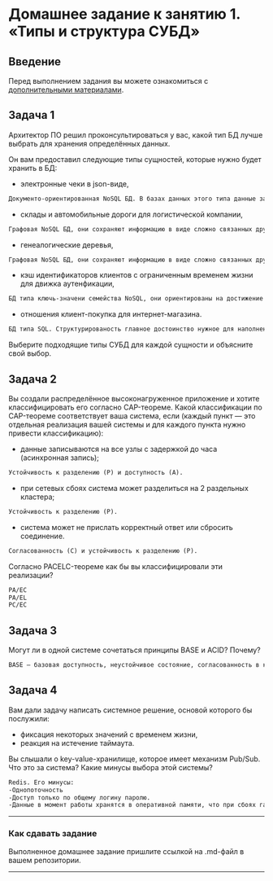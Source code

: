 # Домашнее задание к занятию 1. «Типы и структура СУБД»

## Введение

Перед выполнением задания вы можете ознакомиться с 
[дополнительными материалами](https://github.com/netology-code/virt-homeworks/tree/virt-11/additional).

## Задача 1

Архитектор ПО решил проконсультироваться у вас, какой тип БД 
лучше выбрать для хранения определённых данных.

Он вам предоставил следующие типы сущностей, которые нужно будет хранить в БД:

- электронные чеки в json-виде,
```txt
Документо-ориентированная NoSQL БД. В базах данных этого типа данные записываются в специальный документ в формате JSON или близком к нему.
```
- склады и автомобильные дороги для логистической компании,
```txt
Графовая NoSQL БД, они сохраняют информацию в виде сложно связанных друг с другом графов. Связанность данных упрощает их хранение, навигацию и поиск.
```
- генеалогические деревья,
```txt
Графовая NoSQL БД, они сохраняют информацию в виде сложно связанных друг с другом графов. Связанность данных упрощает их хранение, навигацию и поиск.
```
- кэш идентификаторов клиентов с ограниченным временем жизни для движка аутенфикации,
```txt
БД типа ключь-значени семейства NoSQL, они ориентированы на достижение максимальной производительности на атомарных операциях.
```
- отношения клиент-покупка для интернет-магазина.
```txt
БД типа SQL. Структурированость главное достоинство нужное для наполнения магазина и одновременно учета покупок клиентов.
```

Выберите подходящие типы СУБД для каждой сущности и объясните свой выбор.

## Задача 2

Вы создали распределённое высоконагруженное приложение и хотите классифицировать его согласно 
CAP-теореме. Какой классификации по CAP-теореме соответствует ваша система, если 
(каждый пункт — это отдельная реализация вашей системы и для каждого пункта нужно привести классификацию):

- данные записываются на все узлы с задержкой до часа (асинхронная запись);
```txt
Устойчивость к разделению (P) и доступность (A).
```
- при сетевых сбоях система может разделиться на 2 раздельных кластера;
```txt
Устойчивость к разделению (P).
```
- система может не прислать корректный ответ или сбросить соединение.
```txt
Согласованность (C) и устойчивость к разделению (P).
```

Согласно PACELC-теореме как бы вы классифицировали эти реализации?
```txt
PA/EC
PA/EL
PC/EC
```

## Задача 3

Могут ли в одной системе сочетаться принципы BASE и ACID? Почему?
```txt
BASE — базовая доступность, неустойчивое состояние, согласованность в конечном счёте, этот подход напрямую противоречит более строму принципу ACID.
```

## Задача 4

Вам дали задачу написать системное решение, основой которого бы послужили:

- фиксация некоторых значений с временем жизни,
- реакция на истечение таймаута.

Вы слышали о key-value-хранилище, которое имеет механизм Pub/Sub. 
Что это за система? Какие минусы выбора этой системы?
```txt
Redis. Его минусы:
-Однопоточность
-Доступ только по общему логину паролю.
-Данные в момент работы хранятся в оперативной памяти, что при сбоях гарантирует потерю данных.
```
---

### Как cдавать задание

Выполненное домашнее задание пришлите ссылкой на .md-файл в вашем репозитории.

---


